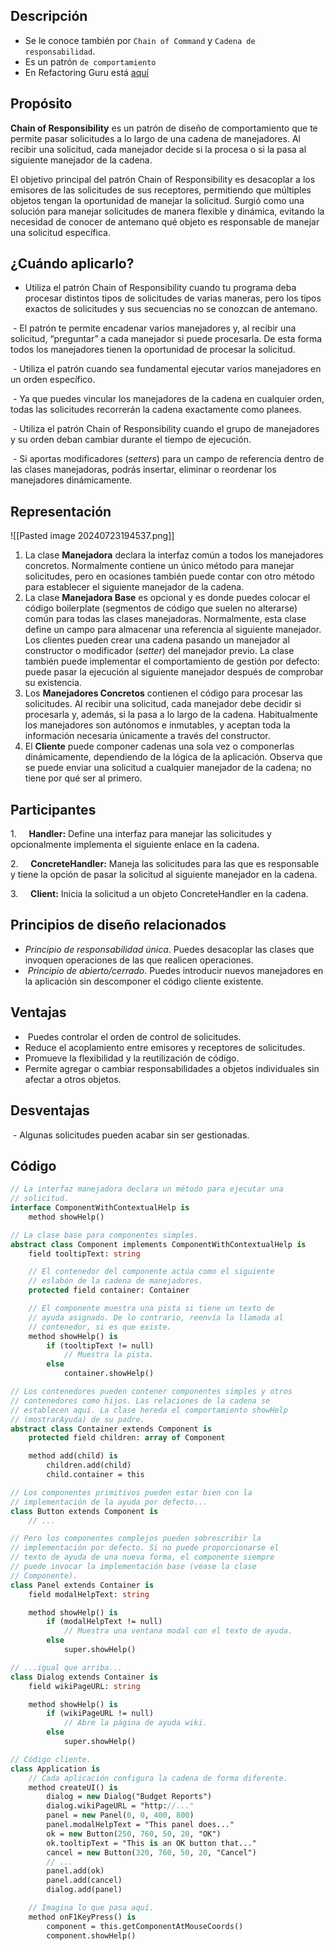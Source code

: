 ## Descripción
- Se le conoce también por `Chain of Command`  y `Cadena de responsabilidad`.
- Es un patrón `de comportamiento`
- En Refactoring Guru está [aquí](./RefactoringGuru/Chain-of-Responsibility.mhtml)

## Propósito

**Chain of Responsibility** es un patrón de diseño de comportamiento que te permite pasar solicitudes a lo largo de una cadena de manejadores. Al recibir una solicitud, cada manejador decide si la procesa o si la pasa al siguiente manejador de la cadena.

El objetivo principal del patrón Chain of Responsibility es desacoplar a los emisores de las solicitudes de sus receptores, permitiendo que múltiples objetos tengan la oportunidad de manejar la solicitud. Surgió como una solución para manejar solicitudes de manera flexible y dinámica, evitando la necesidad de conocer de antemano qué objeto es responsable de manejar una solicitud específica.
## ¿Cuándo aplicarlo?

- Utiliza el patrón Chain of Responsibility cuando tu programa deba procesar distintos tipos de solicitudes de varias maneras, pero los tipos exactos de solicitudes y sus secuencias no se conozcan de antemano.

 - El patrón te permite encadenar varios manejadores y, al recibir una solicitud, “preguntar” a cada manejador si puede procesarla. De esta forma todos los manejadores tienen la oportunidad de procesar la solicitud.

 - Utiliza el patrón cuando sea fundamental ejecutar varios manejadores en un orden específico.

 - Ya que puedes vincular los manejadores de la cadena en cualquier orden, todas las solicitudes recorrerán la cadena exactamente como planees.

 - Utiliza el patrón Chain of Responsibility cuando el grupo de manejadores y su orden deban cambiar durante el tiempo de ejecución.

 - Si aportas modificadores (_setters_) para un campo de referencia dentro de las clases manejadoras, podrás insertar, eliminar o reordenar los manejadores dinámicamente.
## Representación

![[Pasted image 20240723194537.png]]

1. La clase **Manejadora** declara la interfaz común a todos los manejadores concretos. Normalmente contiene un único método para manejar solicitudes, pero en ocasiones también puede contar con otro método para establecer el siguiente manejador de la cadena.
2. La clase **Manejadora Base** es opcional y es donde puedes colocar el código boilerplate (segmentos de código que suelen no alterarse) común para todas las clases manejadoras. Normalmente, esta clase define un campo para almacenar una referencia al siguiente manejador. Los clientes pueden crear una cadena pasando un manejador al constructor o modificador (_setter_) del manejador previo. La clase también puede implementar el comportamiento de gestión por defecto: puede pasar la ejecución al siguiente manejador después de comprobar su existencia.
3. Los **Manejadores Concretos** contienen el código para procesar las solicitudes. Al recibir una solicitud, cada manejador debe decidir si procesarla y, además, si la pasa a lo largo de la cadena. Habitualmente los manejadores son autónomos e inmutables, y aceptan toda la información necesaria únicamente a través del constructor.
4. El **Cliente** puede componer cadenas una sola vez o componerlas dinámicamente, dependiendo de la lógica de la aplicación. Observa que se puede enviar una solicitud a cualquier manejador de la cadena; no tiene por qué ser al primero.
    
## Participantes

1.     **Handler:** Define una interfaz para manejar las solicitudes y opcionalmente implementa el siguiente enlace en la cadena.

2.     **ConcreteHandler:** Maneja las solicitudes para las que es responsable y tiene la opción de pasar la solicitud al siguiente manejador en la cadena.

3.     **Client:** Inicia la solicitud a un objeto ConcreteHandler en la cadena.
## Principios de diseño relacionados

- _Principio de responsabilidad única_. Puedes desacoplar las clases que invoquen operaciones de las que realicen operaciones.
-  _Principio de abierto/cerrado_. Puedes introducir nuevos manejadores en la aplicación sin descomponer el código cliente existente.

## Ventajas

-  Puedes controlar el orden de control de solicitudes.
-  Reduce el acoplamiento entre emisores y receptores de solicitudes.
- Promueve la flexibilidad y la reutilización de código.
- Permite agregar o cambiar responsabilidades a objetos individuales sin afectar a otros objetos.
## Desventajas

 - Algunas solicitudes pueden acabar sin ser gestionadas.
## Código
``` pascal
// La interfaz manejadora declara un método para ejecutar una
// solicitud.
interface ComponentWithContextualHelp is
    method showHelp()

// La clase base para componentes simples.
abstract class Component implements ComponentWithContextualHelp is
    field tooltipText: string

    // El contenedor del componente actúa como el siguiente
    // eslabón de la cadena de manejadores.
    protected field container: Container

    // El componente muestra una pista si tiene un texto de
    // ayuda asignado. De lo contrario, reenvía la llamada al
    // contenedor, si es que existe.
    method showHelp() is
        if (tooltipText != null)
            // Muestra la pista.
        else
            container.showHelp()

// Los contenedores pueden contener componentes simples y otros
// contenedores como hijos. Las relaciones de la cadena se
// establecen aquí. La clase hereda el comportamiento showHelp
// (mostrarAyuda) de su padre.
abstract class Container extends Component is
    protected field children: array of Component

    method add(child) is
        children.add(child)
        child.container = this

// Los componentes primitivos pueden estar bien con la
// implementación de la ayuda por defecto...
class Button extends Component is
    // ...

// Pero los componentes complejos pueden sobrescribir la
// implementación por defecto. Si no puede proporcionarse el
// texto de ayuda de una nueva forma, el componente siempre
// puede invocar la implementación base (véase la clase
// Componente).
class Panel extends Container is
    field modalHelpText: string

    method showHelp() is
        if (modalHelpText != null)
            // Muestra una ventana modal con el texto de ayuda.
        else
            super.showHelp()

// ...igual que arriba...
class Dialog extends Container is
    field wikiPageURL: string

    method showHelp() is
        if (wikiPageURL != null)
            // Abre la página de ayuda wiki.
        else
            super.showHelp()

// Código cliente.
class Application is
    // Cada aplicación configura la cadena de forma diferente.
    method createUI() is
        dialog = new Dialog("Budget Reports")
        dialog.wikiPageURL = "http://..."
        panel = new Panel(0, 0, 400, 800)
        panel.modalHelpText = "This panel does..."
        ok = new Button(250, 760, 50, 20, "OK")
        ok.tooltipText = "This is an OK button that..."
        cancel = new Button(320, 760, 50, 20, "Cancel")
        // ...
        panel.add(ok)
        panel.add(cancel)
        dialog.add(panel)

    // Imagina lo que pasa aquí.
    method onF1KeyPress() is
        component = this.getComponentAtMouseCoords()
        component.showHelp()
```